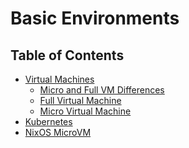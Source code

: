 <h1> Basic Environments </h1>

<h2> Table of Contents </h2>

- [Virtual Machines](./vm_intro.md)
  - [Micro and Full VM Differences ](./vm_differences.md)
  - [Full Virtual Machine](./fullVm.md)
  - [Micro Virtual Machine](./vm.md)
- [Kubernetes](./k8s.md)
- [NixOS MicroVM](./nixos_micro.md)